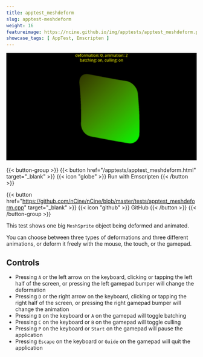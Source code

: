 ```yaml
---
title: apptest_meshdeform
slug: apptest-meshdeform
weight: 16
featureimage: https://ncine.github.io/img/apptests/apptest_meshdeform.png
showcase_tags: [ AppTest, Emscripten ]
---
```


![apptest_meshdeform](/img/apptests/apptest_meshdeform.png)

{{< button-group >}}
{{< button href="/apptests/apptest_meshdeform.html" target="_blank" >}}
{{< icon "globe" >}} Run with Emscripten
{{< /button >}}

{{< button href="https://github.com/nCine/nCine/blob/master/tests/apptest_meshdeform.cpp" target="_blank" >}}
{{< icon "github" >}} GitHub
{{< /button >}}
{{< /button-group >}}

This test shows one big `MeshSprite` object being deformed and animated.

You can choose between three types of deformations and three different animations, or deform it freely with the mouse, the touch, or the gamepad.

## Controls

- Pressing `A` or the left arrow on the keyboard, clicking or tapping the left half of the screen, or pressing the left gamepad bumper will change the deformation
- Pressing `D` or the right arrow on the keyboard, clicking or tapping the right half of the screen, or pressing the right gamepad bumper will change the animation
- Pressing `B` on the keyboard or `A` on the gamepad will toggle batching
- Pressing `C` on the keyboard or `B` on the gamepad will toggle culling
- Pressing `P` on the keyboard or `Start` on the gamepad will pause the application
- Pressing `Escape` on the keyboard or `Guide` on the gamepad will quit the application
